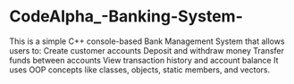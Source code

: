 # CodeAlpha_-Banking-System-
This is a simple C++ console-based Bank Management System that allows users to:  Create customer accounts  Deposit and withdraw money  Transfer funds between accounts  View transaction history and account balance  It uses OOP concepts like classes, objects, static members, and vectors.
